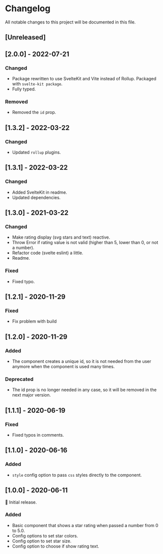 # Changelog

All notable changes to this project will be documented in this file.

## [Unreleased]

## [2.0.0] - 2022-07-21

### Changed

- Package rewritten to use SvelteKit and Vite instead of Rollup. Packaged with `svelte-kit package`.
- Fully typed.

### Removed

- Removed the `id` prop.

## [1.3.2] - 2022-03-22

### Changed

- Updated `rollup` plugins.

## [1.3.1] - 2022-03-22

### Changed

- Added SvelteKit in readme.
- Updated dependencies.

## [1.3.0] - 2021-03-22

### Changed

- Make rating display (svg stars and text) reactive.
- Throw Error if rating value is not valid (higher than 5, lower than 0, or not a number).
- Refactor code (svelte eslint) a little.
- Readme.

### Fixed

- Fixed typo.

## [1.2.1] - 2020-11-29

### Fixed

- Fix problem with build

## [1.2.0] - 2020-11-29

### Added

- The component creates a unique id, so it is not needed from the user anymore when the component is used many times.

### Deprecated

- The id prop is no longer needed in any case, so it will be removed in the next major version.

## [1.1.1] - 2020-06-19

### Fixed

- Fixed typos in comments.

## [1.1.0] - 2020-06-16

### Added

- `style` config option to pass `css` styles directly to the component.

## [1.0.0] - 2020-06-11

🎊 Initial release.

### Added

- Basic component that shows a star rating when passed a number from 0 to 5.0.
- Config options to set star colors.
- Config option to set star size.
- Config option to choose if show rating text.
